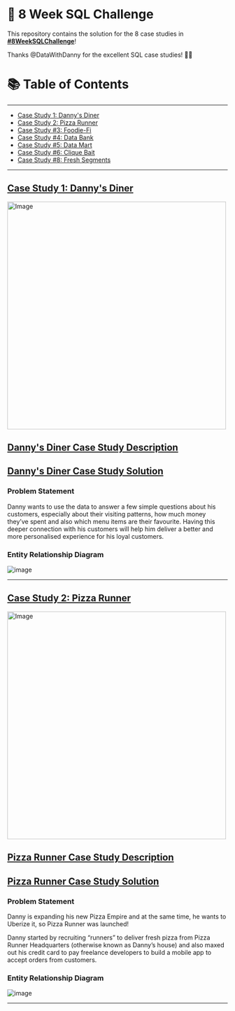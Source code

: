 # 🍔 8 Week SQL Challenge

This repository contains the solution for the 8 case studies in **[#8WeekSQLChallenge](https://8weeksqlchallenge.com)**!

Thanks @DataWithDanny for the excellent SQL case studies! 👋🏻 

# 📚 Table of Contents
---
- [Case Study 1: Danny's Diner](#case-study-1-dannys-diner)
- [Case Study 2: Pizza Runner](#case-study-2-pizza-runner)
- [Case Study #3: Foodie-Fi](#case-study-3-foodie-fi)
- [Case Study #4: Data Bank](#case-study-4-data-bank)
- [Case Study #5: Data Mart](#case-study-5-data-mart)
- [Case Study #6: Clique Bait](#case-study-6-clique-bait)
- [Case Study #8: Fresh Segments](#case-study-8-fresh-segments)
---

## [Case Study 1: Danny's Diner](https://github.com/HanifaElahi/8-Weeks-SQL-Challenge-Solutions/tree/main/Case%20Study%201%20-%20Danny's%20Diners)

<img src="https://user-images.githubusercontent.com/81607668/127727503-9d9e7a25-93cb-4f95-8bd0-20b87cb4b459.png" alt="Image" width="500" height="520">

## [Danny's Diner Case Study Description](https://8weeksqlchallenge.com/case-study-1/) 
## [Danny's Diner Case Study Solution](https://github.com/HanifaElahi/8-Weeks-SQL-Challenge-Solutions/blob/main/Case%20Study%201%20-%20Danny's%20Diners/README.md) 

### Problem Statement

Danny wants to use the data to answer a few simple questions about his customers, especially about their visiting patterns, how much money they’ve spent and also which menu items are their favourite. Having this deeper connection with his customers will help him deliver a better and more personalised experience for his loyal customers.

### Entity Relationship Diagram

![image](https://user-images.githubusercontent.com/81607668/127271130-dca9aedd-4ca9-4ed8-b6ec-1e1920dca4a8.png)

***

## [Case Study 2: Pizza Runner](https://github.com/HanifaElahi/8-Weeks-SQL-Challenge-Solutions/tree/main/Case%20Study%202%20-%20Pizza%20Runner)

<img src="https://user-images.githubusercontent.com/81607668/127271856-3c0d5b4a-baab-472c-9e24-3c1e3c3359b2.png" alt="Image" width="500" height="520">

## [Pizza Runner Case Study Description](https://8weeksqlchallenge.com/case-study-2/) 
## [Pizza Runner Case Study Solution](https://github.com/HanifaElahi/8-Weeks-SQL-Challenge-Solutions/blob/main/Case%20Study%202%20-%20Pizza%20Runner/README.md) 

### Problem Statement

Danny is expanding his new Pizza Empire and at the same time, he wants to Uberize it, so Pizza Runner was launched!

Danny started by recruiting “runners” to deliver fresh pizza from Pizza Runner Headquarters (otherwise known as Danny’s house) and also maxed out his credit card to pay freelance developers to build a mobile app to accept orders from customers. 

### Entity Relationship Diagram

![image](https://user-images.githubusercontent.com/81607668/127271531-0b4da8c7-8b24-4a14-9093-0795c4fa037e.png)
  
***
